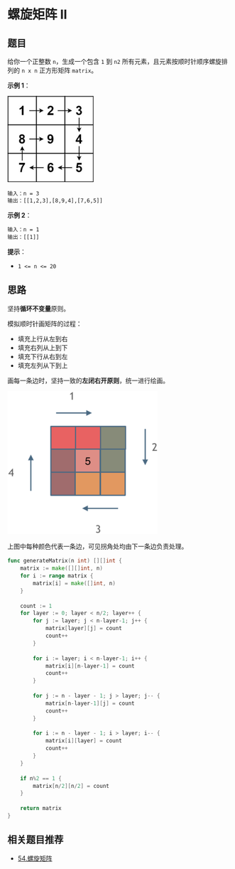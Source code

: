 # 螺旋矩阵 II

## 题目

给你一个正整数 `n`，生成一个包含 `1` 到 `n2` 所有元素，且元素按顺时针顺序螺旋排列的 `n x n` 正方形矩阵 `matrix`。

**示例 1**：

<img src="../../images/image-202510200929.png" style="zoom:80%;" />

```sh
输入：n = 3
输出：[[1,2,3],[8,9,4],[7,6,5]]
```

**示例 2**：

```sh
输入：n = 1
输出：[[1]]
```

**提示**：

- `1 <= n <= 20`

## 思路

坚持**循环不变量**原则。

模拟顺时针画矩阵的过程：

- 填充上行从左到右
- 填充右列从上到下
- 填充下行从右到左
- 填充左列从下到上

画每一条边时，坚持一致的**左闭右开原则**，统一进行绘画。

<img src="../../images/image-202510201001.png" style="zoom: 33%;" />

上图中每种颜色代表一条边，可见拐角处均由下一条边负责处理。

```go
func generateMatrix(n int) [][]int {
	matrix := make([][]int, n)
	for i := range matrix {
		matrix[i] = make([]int, n)
	}

	count := 1
	for layer := 0; layer < n/2; layer++ {
		for j := layer; j < n-layer-1; j++ {
			matrix[layer][j] = count
			count++
		}

		for i := layer; i < n-layer-1; i++ {
			matrix[i][n-layer-1] = count
			count++
		}

		for j := n - layer - 1; j > layer; j-- {
			matrix[n-layer-1][j] = count
			count++
		}
		
		for i := n - layer - 1; i > layer; i-- {
			matrix[i][layer] = count
			count++
		}
	}

	if n%2 == 1 {
		matrix[n/2][n/2] = count
	}

	return matrix
}
```

## 相关题目推荐

- [54.螺旋矩阵](https://leetcode.cn/problems/spiral-matrix/)
